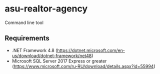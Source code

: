 # asu-realtor-agency
Command line tool
## Requirements
- .NET Framework 4.8 (https://dotnet.microsoft.com/en-us/download/dotnet-framework/net48)
- Microsoft SQL Server 2017 Express or greater (https://www.microsoft.com/ru-RU/download/details.aspx?id=55994)
